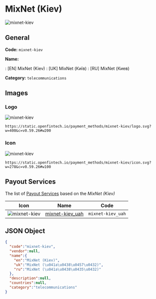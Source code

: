 
# MixNet (Kiev) 
![mixnet-kiev](https://static.openfintech.io/payment_methods/mixnet-kiev/logo.svg?w=400&c=v0.59.26#w200)  

## General 
**Code:** `mixnet-kiev` 
 
**Name:** 
 
:	[EN] MixNet (Kiev) 
:	[UK] MixNet (Київ) 
:	[RU] MixNet (Киев) 
 
**Category:** `telecommunications` 
 

## Images 

### Logo 
![mixnet-kiev](https://static.openfintech.io/payment_methods/mixnet-kiev/logo.svg?w=400&c=v0.59.26#w200)  

```
https://static.openfintech.io/payment_methods/mixnet-kiev/logo.svg?w=400&c=v0.59.26#w200
```  

### Icon 
![mixnet-kiev](https://static.openfintech.io/payment_methods/mixnet-kiev/icon.svg?w=278&c=v0.59.26#w100)  

```
https://static.openfintech.io/payment_methods/mixnet-kiev/icon.svg?w=278&c=v0.59.26#w100
```  

## Payout Services 
 
The list of [Payout Services](/payout-services/) based on the _MixNet (Kiev)_ 

|Icon|Name|Code| 
|:---:|:---:|:---:| 
|![mixnet-kiev](https://static.openfintech.io/payout_methods/mixnet-kiev/icon.png?w=278&c=v0.59.26#w40) |[mixnet-kiev_uah](/payout-services/mixnet-kiev_uah/)|`mixnet-kiev_uah`| 
 

## JSON Object 

```json
{
  "code":"mixnet-kiev",
  "vendor":null,
  "name":{
    "en":"MixNet (Kiev)",
    "uk":"MixNet (\u041a\u0438\u0457\u0432)",
    "ru":"MixNet (\u041a\u0438\u0435\u0432)"
  },
  "description":null,
  "countries":null,
  "category":"telecommunications"
}
```  
